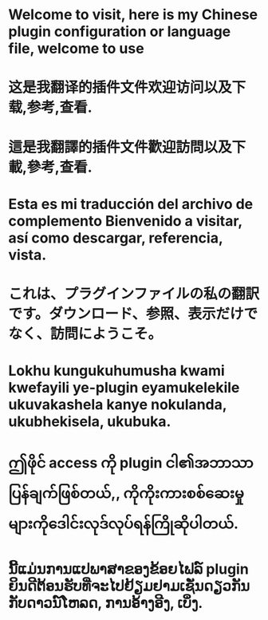 # Welcome to visit, here is my Chinese plugin configuration or language file, welcome to use
# 这是我翻译的插件文件欢迎访问以及下载,参考,查看.
# 這是我翻譯的插件文件歡迎訪問以及下載,參考,查看.
# Esta es mi traducción del archivo de complemento Bienvenido a visitar, así como descargar, referencia, vista.
# これは、プラグインファイルの私の翻訳です。ダウンロード、参照、表示だけでなく、訪問にようこそ。
# Lokhu kungukuhumusha kwami kwefayili ye-plugin eyamukelekile ukuvakashela kanye nokulanda, ukubhekisela, ukubuka.
# ဤဖိုင် access ကို plugin ငါ၏အဘာသာပြန်ချက်ဖြစ်တယ်,, ကိုကိုးကားစစ်ဆေးမှုများကိုဒေါင်းလုဒ်လုပ်ရန်ကြိုဆိုပါတယ်.
# ນີ້ແມ່ນການແປພາສາຂອງຂ້ອຍໄຟລ໌ plugin ຍິນດີຕ້ອນຮັບທີ່ຈະໄປຢ້ຽມຢາມເຊັ່ນດຽວກັນກັບດາວນ໌ໂຫລດ, ການອ້າງອີງ, ເບິ່ງ.
